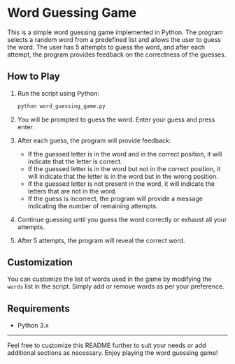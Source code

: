 # Word Guessing Game

This is a simple word guessing game implemented in Python. The program selects a random word from a predefined list and allows the user to guess the word. The user has 5 attempts to guess the word, and after each attempt, the program provides feedback on the correctness of the guesses.

## How to Play

1. Run the script using Python:

   ```sh
   python word_guessing_game.py
   ```

2. You will be prompted to guess the word. Enter your guess and press enter.

3. After each guess, the program will provide feedback:
   - If the guessed letter is in the word and in the correct position, it will indicate that the letter is correct.
   - If the guessed letter is in the word but not in the correct position, it will indicate that the letter is in the word but in the wrong position.
   - If the guessed letter is not present in the word, it will indicate the letters that are not in the word.
   - If the guess is incorrect, the program will provide a message indicating the number of remaining attempts.

4. Continue guessing until you guess the word correctly or exhaust all your attempts.

5. After 5 attempts, the program will reveal the correct word.

## Customization

You can customize the list of words used in the game by modifying the `words` list in the script. Simply add or remove words as per your preference.

## Requirements

- Python 3.x

---

Feel free to customize this README further to suit your needs or add additional sections as necessary. Enjoy playing the word guessing game!
